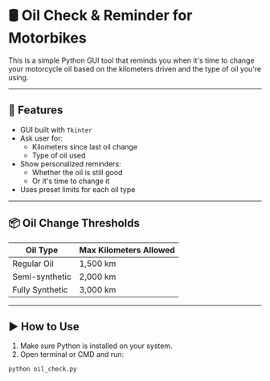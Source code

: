 # 🛢️ Oil Check & Reminder for Motorbikes

This is a simple Python GUI tool that reminds you when it's time to change your motorcycle oil based on the kilometers driven and the type of oil you're using.

---

## 🚀 Features

- GUI built with `Tkinter`
- Ask user for:
  - Kilometers since last oil change
  - Type of oil used
- Show personalized reminders:
  - Whether the oil is still good
  - Or it's time to change it
- Uses preset limits for each oil type

---

## 📦 Oil Change Thresholds

| Oil Type         | Max Kilometers Allowed |
|------------------|------------------------|
| Regular Oil      | 1,500 km               |
| Semi-synthetic   | 2,000 km               |
| Fully Synthetic  | 3,000 km               |

---

## ▶️ How to Use

1. Make sure Python is installed on your system.
2. Open terminal or CMD and run:

```bash
python oil_check.py
